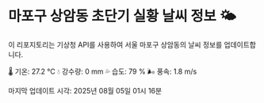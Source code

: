 
# 마포구 상암동 초단기 실황 날씨 정보 🌤️

이 리포지토리는 기상청 API를 사용하여 서울 마포구 상암동의 날씨 정보를 업데이트합니다. 

🌡️ 기온: 27.2 ℃
💧 강수량: 0 mm
💦 습도: 79 %
🌬️ 풍속: 1.8 m/s

마지막 업데이트 시각: 2025년 08월 05일 01시 16분    

